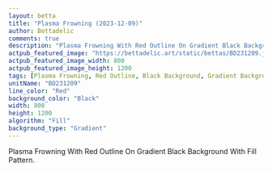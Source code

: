```yaml
---
layout: betta
title: "Plasma Frowning (2023-12-09)"
author: Bettadelic
comments: true
description: "Plasma Frowning With Red Outline On Gradient Black Background With Fill Pattern."
actpub_featured_image: "https://bettadelic.art/static/bettas/BD231209.jpg"
actpub_featured_image_width: 800
actpub_featured_image_height: 1200
tags: [Plasma Frowning, Red Outline, Black Background, Gradient Background Pattern, Fill Pattern, December 2023]
unitName: "BD231209"
line_color: "Red"
background_color: "Black"
width: 800
height: 1200
algorithm: "Fill"
background_type: "Gradient"
---
```


Plasma Frowning With Red Outline On Gradient Black Background With Fill Pattern.
